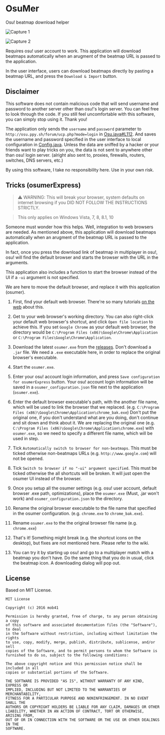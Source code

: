 # OsuMer
Osu! beatmap download helper

![Capture 1](http://mob41.github.io/images/osumer/cap1.PNG)

![Capture 2](http://mob41.github.io/images/osumer/cap1.PNG)

Requires osu! user account to work. This application will download beatmaps automatically when an arugment of the beatmap URL is passed to the application.

In the user interface, users can download beatmaps directly by pasting a beatmap URL, and press the ```Download & Import``` button.

## Disclaimer
This software does not contain malicious code that will send username and password to another server other than osu!'s login server. You can feel free to look through the code. If you still feel uncomfortable with this software, you can simply stop using it. Thank you!

The application only sends the ```username``` and ```password``` parameter to ```http://osu.ppy.sh/forum/ucp.php?mode=login``` in [Osu.java#L112](https://github.com/mob41/osumer/blob/master/src/main/java/com/github/mob41/osumer/io/Osu.java#L112). And saves the username and password specified in the user interface to local configuration in [Config.java](https://github.com/mob41/osumer/blob/master/src/main/java/com/github/mob41/osumer/Config.java). Unless the data are sniffed by a hacker or your friends want to play tricks on you, the data is not sent to anywhere other than osu! login server. (alright also sent to, proxies, firewalls, routers, switches, DNS servers, etc.)

By using this software, I take no responsibility here. Use in your own risk.

## Tricks (osumerExpress)
>:warning: WARNING: This will break your browser, system defaults on internet browsing if you DID NOT FOLLOW THE INSTRUCTIONS STRICTLY.

>This only applies on Windows Vista, 7, 8, 8.1, 10

Someone must wonder how this helps. Well, integration to web browsers are needed. As mentioned above, this application will download beatmaps automatically when an arugment of the beatmap URL is passed to the application.

In fact, once you press the download link of beatmap in multiplayer in osu!, osu! will find the default browser and starts the browser with the URL in the arguments.

This application also includes a function to start the browser instead of the UI if a ```-ui``` argument is not specified.

We are here to move the default browser, and replace it with this application (osumer).

1. First, find your default web browser. There're so many tutorials [on the web](https://www.google.com.hk/webhp?sourceid=chrome-instant&ion=1&espv=2&ie=UTF-8#q=how%20to%20find%20your%20default%20web%20browser) about this.

2. Get to your web browser's working directory. You can also right-click your default web browser's shortcut, and click ```Open file location``` to achieve this. If you set ```Google Chrome``` as your default web browser, the directory would be ```C:\Program Files (x86)\Google\Chrome\Application``` or ```C:\Program Files\Google\Chrome\Application```.

3. Download the latest ```osumer.exe``` from the [releases](https://github.com/mob41/osumer/releases). Don't download a ```.jar``` file. We need a ```.exe``` executable here, in order to replace the original browser's executable.

4. Start the ```osumer.exe```.

5. Enter your osu! account login information, and press ```Save configuration for osumerExpress``` button. Your osu! account login information will be saved in a ```osumer_configuration.json``` file next to the application (```osumer.exe```).

6. Enter the default browser executable's path, with the another file name, which will be used to link the browser that we replaced. (e.g. ```C:\Program Files (x86)\Google\Chrome\Application\chrome_bak.exe```) Don't put the original one, if you don't understand what are you doing, don't continue and sit down and think about it. We are replacing the original one (e.g. ```C:\Program Files (x86)\Google\Chrome\Application\chrome.exe```) with ```osumer.exe```, so we need to specify a different file name, which will be used in step.

7. Tick ```Automatically switch to browser for non-beatmaps```. This must be ticked otherwise non-beatmaps URLs (e.g. ```http://www.google.com```) will not be opened.

8. Tick ```Switch to browser if no "-ui" argument specified```. This must be ticked otherwise the all shortcuts will be broken. It will just open the osumer UI instead of the browser.

9. Once you setup all the osumer settings (e.g. osu! user account, default browser .exe path, optimizations), place the ```osumer.exe``` (Must, .jar won't work) and ```osumer_configuration.json``` to the directory.

10. Rename the original browser executable to the file name that specified in the osumer configuration. (e.g. ```chrome.exe``` to ```chrome_bak.exe```).

11. Rename ```osumer.exe``` to the the original browser file name (e.g. ```chrome.exe```)

12. That's it! Something might break (e.g. the shortcut icons on the desktop), but fixes are not mentioned here. Please refer to the wiki.

13. You can try it by starting up osu! and go to a multiplayer match with a beatmap you don't have. Do the same thing that you do in usual, click the beatmap icon. A downloading dialog will pop out.

## License
Based on MIT License.

```
MIT License

Copyright (c) 2016 mob41

Permission is hereby granted, free of charge, to any person obtaining a copy
of this software and associated documentation files (the "Software"), to deal
in the Software without restriction, including without limitation the rights
to use, copy, modify, merge, publish, distribute, sublicense, and/or sell
copies of the Software, and to permit persons to whom the Software is
furnished to do so, subject to the following conditions:

The above copyright notice and this permission notice shall be included in all
copies or substantial portions of the Software.

THE SOFTWARE IS PROVIDED "AS IS", WITHOUT WARRANTY OF ANY KIND, EXPRESS OR
IMPLIED, INCLUDING BUT NOT LIMITED TO THE WARRANTIES OF MERCHANTABILITY,
FITNESS FOR A PARTICULAR PURPOSE AND NONINFRINGEMENT. IN NO EVENT SHALL THE
AUTHORS OR COPYRIGHT HOLDERS BE LIABLE FOR ANY CLAIM, DAMAGES OR OTHER
LIABILITY, WHETHER IN AN ACTION OF CONTRACT, TORT OR OTHERWISE, ARISING FROM,
OUT OF OR IN CONNECTION WITH THE SOFTWARE OR THE USE OR OTHER DEALINGS IN THE
SOFTWARE.
```
 
